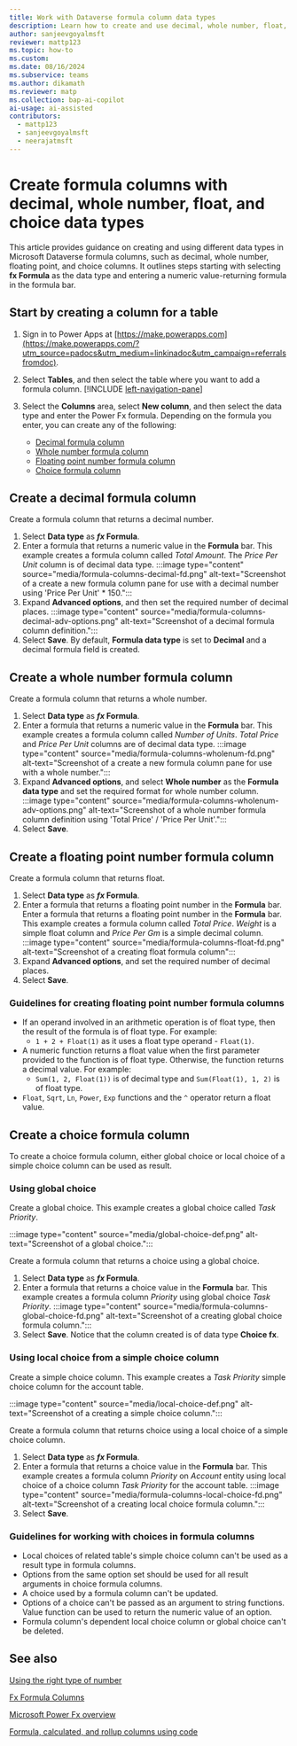 ```yaml
---
title: Work with Dataverse formula column data types
description: Learn how to create and use decimal, whole number, float, and choice data types in formula columns.
author: sanjeevgoyalmsft
reviewer: mattp123
ms.topic: how-to
ms.custom: 
ms.date: 08/16/2024
ms.subservice: teams
ms.author: dikamath
ms.reviewer: matp
ms.collection: bap-ai-copilot
ai-usage: ai-assisted
contributors:
  - mattp123
  - sanjeevgoyalmsft
  - neerajatmsft
---
```

# Create formula columns with decimal, whole number, float, and choice data types

This article provides guidance on creating and using different data types in Microsoft Dataverse formula columns, such as decimal, whole number, floating point, and choice columns. It outlines steps starting with selecting **fx Formula** as the data type and entering a numeric value-returning formula in the formula bar.

## Start by creating a column for a table

1. Sign in to Power Apps at [https://make.powerapps.com](https://make.powerapps.com/?utm_source=padocs&utm_medium=linkinadoc&utm_campaign=referralsfromdoc).
1. Select **Tables**, and then select the table where you want to add a formula column. [!INCLUDE [left-navigation-pane](../../includes/left-navigation-pane.md)]
1. Select the **Columns** area, select **New column**, and then select the data type and enter the Power Fx formula. Depending on the formula you enter, you can create any of the following:

   - [Decimal formula column](#create-a-decimal-formula-column)
   - [Whole number formula column](#create-a-whole-number-formula-column)
   - [Floating point number formula column](#create-a-floating-point-number-formula-column)
   - [Choice formula column](#create-a-choice-formula-column)

## Create a decimal formula column

Create a formula column that returns a decimal number.

1. Select **Data type** as ***fx* Formula**.
1. Enter a formula that returns a numeric value in the **Formula** bar.
   This example creates a formula column called *Total Amount*. The *Price Per Unit* column is of decimal data type.
   :::image type="content" source="media/formula-columns-decimal-fd.png" alt-text="Screenshot of a create a new formula column pane for use with a decimal number using 'Price Per Unit' * 150.":::
1. Expand **Advanced options**, and then set the required number of decimal places.
  :::image type="content" source="media/formula-columns-decimal-adv-options.png" alt-text="Screenshot of a decimal formula column definition.":::
1. Select **Save**. By default, **Formula data type** is set to **Decimal** and a decimal formula field is created.

## Create a whole number formula column

Create a formula column that returns a whole number.

1. Select **Data type** as ***fx* Formula**.
1. Enter a formula that returns a numeric value in the **Formula** bar.
   This example creates a formula column called *Number of Units*. *Total Price* and *Price Per Unit* columns are of decimal data type.
   :::image type="content" source="media/formula-columns-wholenum-fd.png" alt-text="Screenshot of a create a new formula column pane for use with a whole number.":::
1. Expand **Advanced options**, and select **Whole number** as the **Formula data type** and set the required format for whole number column.
  :::image type="content" source="media/formula-columns-wholenum-adv-options.png" alt-text="Screenshot of a whole number formula column definition using 'Total Price' / 'Price Per Unit'.":::
1. Select **Save**.

## Create a floating point number formula column

Create a formula column that returns float.

1. Select **Data type** as ***fx* Formula**.
1. Enter a formula that returns a floating point number in the **Formula** bar.
Enter a formula that returns a floating point number in the **Formula** bar. This example creates a formula column called *Total Price*. *Weight* is a simple float column and *Price Per Gm* is a simple decimal column.
:::image type="content" source="media/formula-columns-float-fd.png" alt-text="Screenshot of a creating float formula column":::
1. Expand **Advanced options**, and set the required number of decimal places.
1. Select **Save**.

### Guidelines for creating floating point number formula columns

- If an operand involved in an arithmetic operation is of float type, then the result of the formula is of float type. For example:
   - ```1 + 2 + Float(1)``` as it uses a float type operand - ```Float(1)```.
- A numeric function returns a float value when the first parameter provided to the function is of float type. Otherwise, the function returns a decimal value. For example:
  - ```Sum(1, 2, Float(1))``` is of decimal type and ```Sum(Float(1), 1, 2)``` is of float type.
- ```Float```, ```Sqrt```, ```Ln```, ```Power```, ```Exp``` functions and the ```^``` operator return a float value.

## Create a choice formula column

To create a choice formula column, either global choice or local choice of a simple choice column can be used as result.

### Using global choice

Create a global choice. This example creates a global choice called *Task Priority*.

:::image type="content" source="media/global-choice-def.png" alt-text="Screenshot of a global choice.":::

Create a formula column that returns a choice using a global choice.

1. Select **Data type** as ***fx* Formula**.
1. Enter a formula that returns a choice value in the **Formula** bar.
   This example creates a formula column *Priority* using global choice *Task Priority*.
   :::image type="content" source="media/formula-columns-global-choice-fd.png" alt-text="Screenshot of a creating global choice formula column.":::
1. Select **Save**.  Notice that the column created is of data type **Choice fx**.

### Using local choice from a simple choice column

Create a simple choice column. This example creates a *Task Priority* simple choice column for the account table.

:::image type="content" source="media/local-choice-def.png" alt-text="Screenshot of a creating a simple choice column.":::

Create a formula column that returns choice using a local choice of a simple choice column.

1. Select **Data type** as ***fx* Formula**.
1. Enter a formula that returns a choice value in the **Formula** bar.
   This example creates a formula column *Priority* on *Account* entity using local choice of a choice column *Task Priority* for the account table.
   :::image type="content" source="media/formula-columns-local-choice-fd.png" alt-text="Screenshot of a creating local choice formula column.":::
1. Select **Save**.

### Guidelines for working with choices in formula columns

- Local choices of related table's simple choice column can't be used as a result type in formula columns.
- Options from the same option set should be used for all result arguments in choice formula columns.
- A choice used by a formula column can't be updated.
- Options of a choice can't be passed as an argument to string functions. Value function can be used to return the numeric value of an option.
- Formula column's dependent local choice column or global choice can't be deleted.

## See also

[Using the right type of number](types-of-fields.md#using-the-right-type-of-number)  <br />

[Fx Formula Columns](formula-columns.md)

[Microsoft Power Fx overview](/power-platform/power-fx/overview)

[Formula, calculated, and rollup columns using code](../../developer/data-platform/calculated-rollup-attributes.md)
